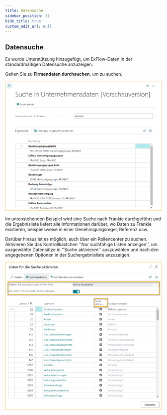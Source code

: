 ```yaml
---
title: Datensuche
sidebar_position: 31
hide_title: true
custom_edit_url: null
---
```

## Datensuche

Es wurde Unterstützung hinzugefügt, um ExFlow-Daten in der standardmäßigen Datensuche anzuzeigen.

Gehen Sie zu **Firmendaten durchsuchen**, um zu suchen.

![Datensuche](../../images/data-search-001.png)

Im untenstehenden Beispiel wird eine Suche nach Frankie durchgeführt und die Ergebnisliste liefert alle Informationen darüber, wo Daten zu Frankie existieren, beispielsweise in einer Genehmigungsregel, Referenz usw.

Darüber hinaus ist es möglich, auch über ein Rollencenter zu suchen. Aktivieren Sie das Kontrollkästchen ''Nur suchfähige Listen anzeigen'', um ausgewählte Datensätze in ''Suche aktivieren'' auszuwählen und nach den angegebenen Optionen in der Suchergebnisliste anzuzeigen.

![Datensuche](../../images/data-search-002.png)
